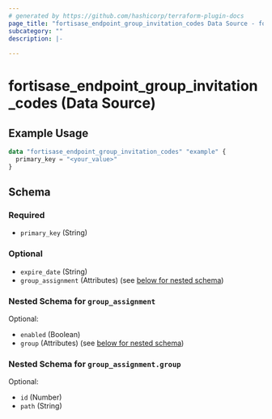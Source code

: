 ```yaml
---
# generated by https://github.com/hashicorp/terraform-plugin-docs
page_title: "fortisase_endpoint_group_invitation_codes Data Source - fortisase"
subcategory: ""
description: |-
  
---
```


# fortisase_endpoint_group_invitation_codes (Data Source)



## Example Usage

```terraform
data "fortisase_endpoint_group_invitation_codes" "example" {
  primary_key = "<your_value>"
}
```

<!-- schema generated by tfplugindocs -->
## Schema

### Required

- `primary_key` (String)

### Optional

- `expire_date` (String)
- `group_assignment` (Attributes) (see [below for nested schema](#nestedatt--group_assignment))

<a id="nestedatt--group_assignment"></a>
### Nested Schema for `group_assignment`

Optional:

- `enabled` (Boolean)
- `group` (Attributes) (see [below for nested schema](#nestedatt--group_assignment--group))

<a id="nestedatt--group_assignment--group"></a>
### Nested Schema for `group_assignment.group`

Optional:

- `id` (Number)
- `path` (String)

